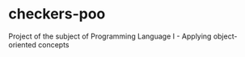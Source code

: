 # checkers-poo
Project of the subject of Programming Language I  - Applying object-oriented concepts
